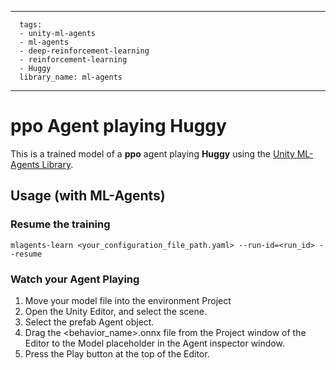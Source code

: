 
---
      tags:
      - unity-ml-agents
      - ml-agents
      - deep-reinforcement-learning
      - reinforcement-learning
      - Huggy
      library_name: ml-agents
---
    
  # **ppo** Agent playing **Huggy**
  This is a trained model of a **ppo** agent playing **Huggy** using the [Unity ML-Agents Library](https://github.com/Unity-Technologies/ml-agents).
  
  ## Usage (with ML-Agents)
  ### Resume the training
  ```
  mlagents-learn <your_configuration_file_path.yaml> --run-id=<run_id> --resume
  ```
  ### Watch your Agent Playing
  1. Move your model file into the environment Project
  2. Open the Unity Editor, and select the scene.
  3. Select the prefab Agent object.
  4. Drag the <behavior_name>.onnx file from the Project window of the Editor to the Model placeholder in the Agent inspector window.
  5. Press the Play button at the top of the Editor.